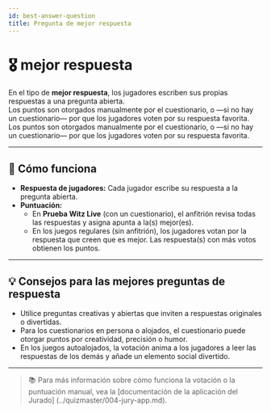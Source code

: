 ```yaml
---
id: best-answer-question
title: Pregunta de mejor respuesta
---
```


# 🎖️ mejor respuesta

En el tipo de **mejor respuesta**, los jugadores escriben sus propias respuestas a una pregunta abierta.\
Los puntos son otorgados manualmente por el cuestionario, o —si no hay un cuestionario— por que los jugadores voten por su respuesta favorita.\
Los puntos son otorgados manualmente por el cuestionario, o —si no hay un cuestionario— por que los jugadores voten por su respuesta favorita.

---

## 📝 Cómo funciona

- **Respuesta de jugadores:** Cada jugador escribe su respuesta a la pregunta abierta.
- **Puntuación:**
    - En **Prueba Witz Live** (con un cuestionario), el anfitrión revisa todas las respuestas y asigna apunta a la(s) mejor(es).
    - En los juegos regulares (sin anfitrión), los jugadores votan por la respuesta que creen que es mejor. Las respuesta(s) con más votos obtienen los puntos.

---

## 💡 Consejos para las mejores preguntas de respuesta

- Utilice preguntas creativas y abiertas que inviten a respuestas originales o divertidas.
- Para los cuestionarios en persona o alojados, el cuestionario puede otorgar puntos por creatividad, precisión o humor.
- En los juegos autoalojados, la votación anima a los jugadores a leer las respuestas de los demás y añade un elemento social divertido.

---

> 📚 Para más información sobre cómo funciona la votación o la puntuación manual, vea la [documentación de la aplicación del Jurado] (../quizmaster/004-jury-app.md).
